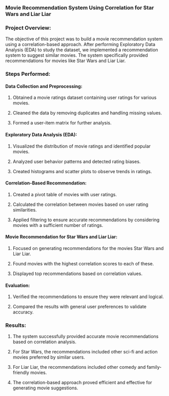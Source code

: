 ### Movie Recommendation System Using Correlation for Star Wars and Liar Liar

### Project Overview:
The objective of this project was to build a movie recommendation system using a correlation-based approach. After performing Exploratory Data Analysis (EDA) to study the dataset, we implemented a recommendation system to suggest similar movies. The system specifically provided recommendations for movies like Star Wars and Liar Liar.

### Steps Performed:

#### Data Collection and Preprocessing:

1. Obtained a movie ratings dataset containing user ratings for various movies.

2. Cleaned the data by removing duplicates and handling missing values.

3. Formed a user-item matrix for further analysis.

#### Exploratory Data Analysis (EDA):

1. Visualized the distribution of movie ratings and identified popular movies.

2. Analyzed user behavior patterns and detected rating biases.

3. Created histograms and scatter plots to observe trends in ratings.

#### Correlation-Based Recommendation:

1. Created a pivot table of movies with user ratings.

2. Calculated the correlation between movies based on user rating similarities.

3. Applied filtering to ensure accurate recommendations by considering movies with a sufficient number of ratings.

#### Movie Recommendation for Star Wars and Liar Liar:

1. Focused on generating recommendations for the movies Star Wars and Liar Liar.

2. Found movies with the highest correlation scores to each of these.

3. Displayed top recommendations based on correlation values.

#### Evaluation:

1. Verified the recommendations to ensure they were relevant and logical.

2. Compared the results with general user preferences to validate accuracy.

### Results:

1. The system successfully provided accurate movie recommendations based on correlation analysis.

2. For Star Wars, the recommendations included other sci-fi and action movies preferred by similar users.

3. For Liar Liar, the recommendations included other comedy and family-friendly movies.

4. The correlation-based approach proved efficient and effective for generating movie suggestions.
